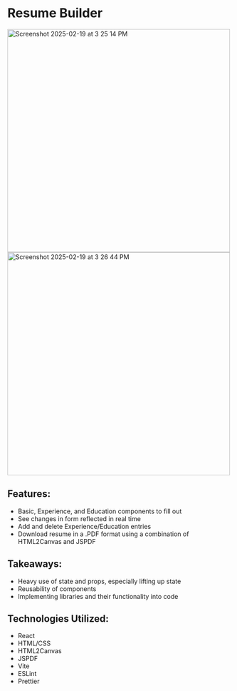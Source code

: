 # Resume Builder
<img width="500" alt="Screenshot 2025-02-19 at 3 25 14 PM" src="https://github.com/user-attachments/assets/a86b0e32-660d-4d63-b359-630a332df0c5" />
<img width="500" alt="Screenshot 2025-02-19 at 3 26 44 PM" src="https://github.com/user-attachments/assets/10f0d298-f859-4f25-957a-14a3e6dbe260" />


## Features:
- Basic, Experience, and Education components to fill out
- See changes in form reflected in real time
- Add and delete Experience/Education entries
- Download resume in a .PDF format using a combination of HTML2Canvas and JSPDF

## Takeaways:
- Heavy use of state and props, especially lifting up state
- Reusability of components
- Implementing libraries and their functionality into code

## Technologies Utilized:
- React
- HTML/CSS
- HTML2Canvas
- JSPDF
- Vite
- ESLint
- Prettier
